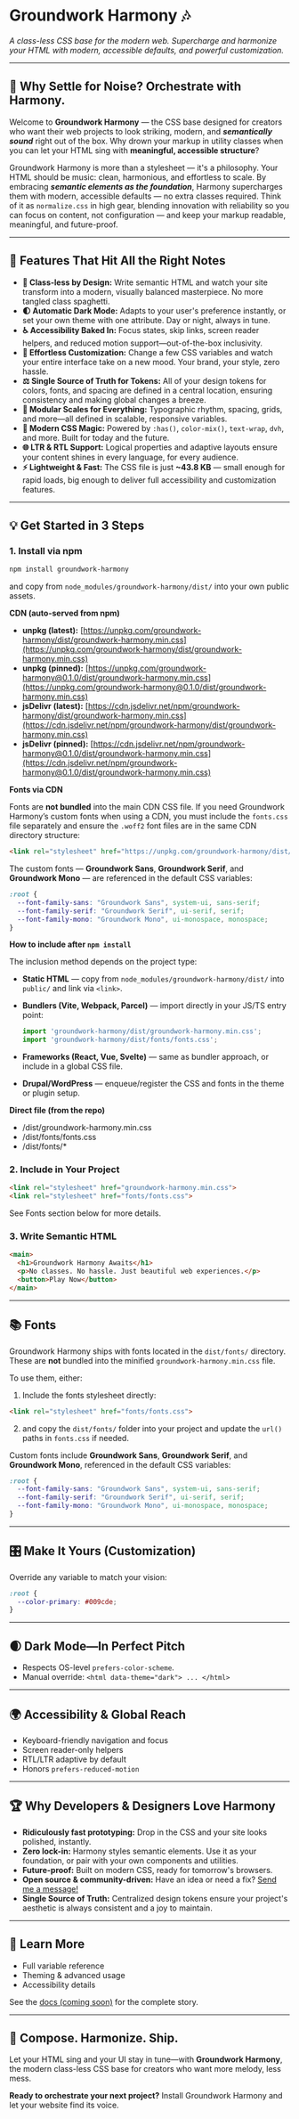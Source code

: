 # Groundwork Harmony 🎶

*A class-less CSS base for the modern web. Supercharge and harmonize your HTML with modern, accessible defaults, and powerful customization.*

---

## 🎤 Why Settle for Noise? Orchestrate with Harmony.

Welcome to **Groundwork Harmony** — the CSS base designed for creators who want their web projects to look striking, modern, and ***semantically sound*** right out of the box.
Why drown your markup in utility classes when you can let your HTML sing with **meaningful, accessible structure**?

Groundwork Harmony is more than a stylesheet — it's a philosophy. Your HTML should be music: clean, harmonious, and effortless to scale. By embracing ***semantic elements as the foundation***, Harmony supercharges them with modern, accessible defaults — no extra classes required.
Think of it as `normalize.css` in high gear, blending innovation with reliability so you can focus on content, not configuration — and keep your markup readable, meaningful, and future-proof.

---

## 🚀 Features That Hit All the Right Notes

* **🎷 Class-less by Design:**  Write semantic HTML and watch your site transform into a modern, visually balanced masterpiece. No more tangled class spaghetti.
* **🌓 Automatic Dark Mode:**  Adapts to your user's preference instantly, or set your own theme with one attribute. Day or night, always in tune.
* **♿ Accessibility Baked In:**  Focus states, skip links, screen reader helpers, and reduced motion support—out-of-the-box inclusivity.
* **🎨 Effortless Customization:**  Change a few CSS variables and watch your entire interface take on a new mood. Your brand, your style, zero hassle.
* **⚖️ Single Source of Truth for Tokens:**  All of your design tokens for colors, fonts, and spacing are defined in a central location, ensuring consistency and making global changes a breeze.
* **📏 Modular Scales for Everything:**  Typographic rhythm, spacing, grids, and more—all defined in scalable, responsive variables.
* **🧠 Modern CSS Magic:**  Powered by `:has()`, `color-mix()`, `text-wrap`, `dvh`, and more. Built for today and the future.
* **🌐 LTR & RTL Support:**  Logical properties and adaptive layouts ensure your content shines in every language, for every audience.
* **⚡ Lightweight & Fast:**  The CSS file is just **~43.8 KB** — small enough for rapid loads, big enough to deliver full accessibility and customization features.

---

## 💡 Get Started in 3 Steps

### 1. **Install via npm**

```bash
npm install groundwork-harmony
```

and copy from `node_modules/groundwork-harmony/dist/` into your own public assets.

**CDN (auto-served from npm)**

* **unpkg (latest):** [https://unpkg.com/groundwork-harmony/dist/groundwork-harmony.min.css](https://unpkg.com/groundwork-harmony/dist/groundwork-harmony.min.css)
* **unpkg (pinned):** [https://unpkg.com/groundwork-harmony@0.1.0/dist/groundwork-harmony.min.css](https://unpkg.com/groundwork-harmony@0.1.0/dist/groundwork-harmony.min.css)
* **jsDelivr (latest):** [https://cdn.jsdelivr.net/npm/groundwork-harmony/dist/groundwork-harmony.min.css](https://cdn.jsdelivr.net/npm/groundwork-harmony/dist/groundwork-harmony.min.css)
* **jsDelivr (pinned):** [https://cdn.jsdelivr.net/npm/groundwork-harmony@0.1.0/dist/groundwork-harmony.min.css](https://cdn.jsdelivr.net/npm/groundwork-harmony@0.1.0/dist/groundwork-harmony.min.css)
  
**Fonts via CDN**

Fonts are **not bundled** into the main CDN CSS file. If you need Groundwork Harmony’s custom fonts when using a CDN, you must include the `fonts.css` file separately and ensure the `.woff2` font files are in the same CDN directory structure:

```html
<link rel="stylesheet" href="https://unpkg.com/groundwork-harmony/dist/fonts/fonts.css">
```

The custom fonts — **Groundwork Sans**, **Groundwork Serif**, and **Groundwork Mono** — are referenced in the default CSS variables:

```css
:root {
  --font-family-sans: "Groundwork Sans", system-ui, sans-serif;
  --font-family-serif: "Groundwork Serif", ui-serif, serif;
  --font-family-mono: "Groundwork Mono", ui-monospace, monospace;
}
```

**How to include after `npm install`**

The inclusion method depends on the project type:

* **Static HTML** — copy from `node_modules/groundwork-harmony/dist/` into `public/` and link via `<link>`.
* **Bundlers (Vite, Webpack, Parcel)** — import directly in your JS/TS entry point:

  ```js
  import 'groundwork-harmony/dist/groundwork-harmony.min.css';
  import 'groundwork-harmony/dist/fonts/fonts.css';
  ```
* **Frameworks (React, Vue, Svelte)** — same as bundler approach, or include in a global CSS file.
* **Drupal/WordPress** — enqueue/register the CSS and fonts in the theme or plugin setup.


**Direct file (from the repo)**

* /dist/groundwork-harmony.min.css
* /dist/fonts/fonts.css
* /dist/fonts/*

### 2. **Include in Your Project**

```html
<link rel="stylesheet" href="groundwork-harmony.min.css">
<link rel="stylesheet" href="fonts/fonts.css">
```
See Fonts section below for more details.

### 3. **Write Semantic HTML**

```html
<main>
  <h1>Groundwork Harmony Awaits</h1>
  <p>No classes. No hassle. Just beautiful web experiences.</p>
  <button>Play Now</button>
</main>
```

---

## 📚 Fonts

Groundwork Harmony ships with fonts located in the `dist/fonts/` directory. These are **not** bundled into the minified `groundwork-harmony.min.css` file.

To use them, either:

1. Include the fonts stylesheet directly:

```html
<link rel="stylesheet" href="fonts/fonts.css">
```

2. and copy the `dist/fonts/` folder into your project and update the `url()` paths in `fonts.css` if needed.

Custom fonts include **Groundwork Sans**, **Groundwork Serif**, and **Groundwork Mono**, referenced in the default CSS variables:

```css
:root {
  --font-family-sans: "Groundwork Sans", system-ui, sans-serif;
  --font-family-serif: "Groundwork Serif", ui-serif, serif;
  --font-family-mono: "Groundwork Mono", ui-monospace, monospace;
}
```

---

## 🎛️ Make It Yours (Customization)

Override any variable to match your vision:

```css
:root {
  --color-primary: #009cde;
}
```

---

## 🌒 Dark Mode—In Perfect Pitch

* Respects OS-level `prefers-color-scheme`.
* Manual override: `<html data-theme="dark"> ... </html>`

---

## 🌍 Accessibility & Global Reach

* Keyboard-friendly navigation and focus
* Screen reader-only helpers
* RTL/LTR adaptive by default
* Honors `prefers-reduced-motion`

---

## 🏆 Why Developers & Designers Love Harmony

* **Ridiculously fast prototyping:** Drop in the CSS and your site looks polished, instantly.
* **Zero lock-in:** Harmony styles semantic elements. Use it as your foundation, or pair with your own components and utilities.
* **Future-proof:** Built on modern CSS, ready for tomorrow's browsers.
* **Open source & community-driven:** Have an idea or need a fix? [Send me a message!](https://github.com/IbentaLab/groundwork_harmony)
* **Single Source of Truth:** Centralized design tokens ensure your project's aesthetic is always consistent and a joy to maintain.

---

## 📖 Learn More

* Full variable reference
* Theming & advanced usage
* Accessibility details

See the [docs (coming soon)](/#) for the complete story.

---

## 🎹 Compose. Harmonize. Ship.

Let your HTML sing and your UI stay in tune—with **Groundwork Harmony**, the modern class-less CSS base for creators who want more melody, less mess.

**Ready to orchestrate your next project?** Install Groundwork Harmony and let your website find its voice.
